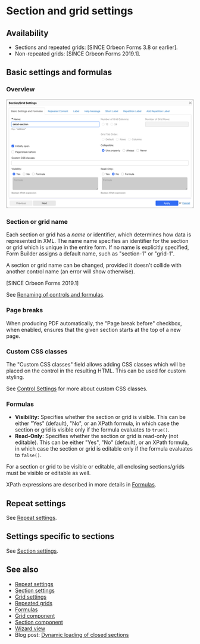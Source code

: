 # Section and grid settings

## Availability

- Sections and repeated grids: [SINCE Orbeon Forms 3.8 or earlier].
- Non-repeated grids: [SINCE Orbeon Forms 2019.1].

## Basic settings and formulas

### Overview

![](images/section-settings.png)

### Section or grid name

Each section or grid has a _name_ or identifier, which determines how data is represented in XML. The name name specifies an identifier for the section or grid which is unique in the entire form. If no name is explicitly specified, Form Builder assigns a default name, such as "section-1" or "grid-1".

A section or grid name can be changed, provided it doesn't collide with another control name (an error will show otherwise).

[SINCE Orbeon Forms 2019.1]

See [Renaming of controls and formulas](/form-builder/formulas.md#renaming-of-controls-and-formulas).

### Page breaks

When producing PDF automatically, the "Page break before" checkbox, when enabled, ensures that the given section starts at the top of a new page. 

### Custom CSS classes

The "Custom CSS classes" field allows adding CSS classes which will be placed on the control in the resulting HTML. This can be used for custom styling.

See [Control Settings](control-settings.md#custom-css-classes) for more about custom CSS classes. 

### Formulas

- **Visibility:** Specifies whether the section or grid is visible. This can be either "Yes" (default), "No", or an XPath formula, in which case the section or grid is visible only if the formula evaluates to `true()`.
- **Read-Only:** Specifies whether the section or grid is read-only (not editable). This can be either "Yes", "No" (default), or an XPath formula, in which case the section or grid is editable only if the formula evaluates to `false()`.

For a section or grid to be visible or editable, all enclosing sections/grids must be visible or editable as well.

XPath expressions are described in more details in [Formulas](formulas.md).

## Repeat settings

See [Repeat settings](repeat-settings.md).

## Settings specific to sections

See [Section settings](section-settings.md).

## See also

- [Repeat settings](repeat-settings.md)
- [Section settings](section-settings.md)
- [Grid settings](grid-settings.md)
- [Repeated grids](repeated-grids.md)
- [Formulas](formulas.md)
- [Grid component](/form-runner/component/grid.md)
- [Section component](/form-runner/component/section.md)
- [Wizard view](/form-runner/feature/wizard-view.md)
- Blog post: [Dynamic loading of closed sections](https://blog.orbeon.com/2020/04/dynamic-loading-of-closed-sections.html)
